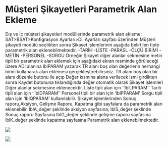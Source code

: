 # Müşteri Şikayetleri Parametrik Alan Ekleme

Dış ve  İç müşteri şikayetleri modüllerinde parametrik alan ekleme: SAT>BSAT>Konfigrasyon Ayarları>Dil Ayarları sayfası üzerinden Müşteri şikayeti modülü seçtikten sonra  Şikayet işlemlerinin aşağıda belirtilen tipte parametrik alan eklenebilmektedir. -TARİH -LİSTE -PARASL -ÖLÇÜ BİRİMİ -METİN -PERSONEL -SORGU Örneğin Şikayet diğer alanlar sekmesine metin tipli bir parametrik alan eklemek için aşağıdaki ekran resminde görüleceği üzere ADI alanına lblPARAM yazarak TR alanı boş olan değerlerin herhangi birini kullanarak alan eklemesi gerçekleştirebilirsiniz. TR alanı boş olan bir alanı düzenle butonu ile açıp Değer kısmına alana verilecek ismi girdikten sonra  Kaydet butonuna tıklandığında değer otomatik olarak Şikayet işlemleri Diğer alanlar sekmesine eklenecektir. Liste tipli alan için  ‘’lblLPARAM’’ Tarih tipli alan için ‘’lblDPARAM’’  Personel tipli bir alan için ‘lblPPARAM’ Sorgu tipli alan için ‘lblQPARAM’ kullanılabilir. Şikayet işlemlerinden Sonuç raporu,Aksiyon, Gelişme Raporu, Kapatma gibi sayfalara da parametrik alan eklenebilir.  lblA_değer şeklinde aksiyon sayfasına; lblS_değer şeklinde Sonuç raporu Sayfasına lblG_değer şeklinde gelişme raporu sayfasına lblK_değer şeklinde kapatma sayfasına Parametrik alan eklenebilmektedir.


![](https://docsbimser.blob.core.windows.net/imagecontainer/1-1925508f-f956-45df-b660-99274bc05b0c.png)

![](https://docsbimser.blob.core.windows.net/imagecontainer/talimat-10f71dcd-0ed0-43d0-867f-277cdd6389ed.png)


